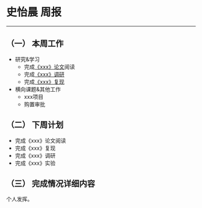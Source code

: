 # 史怡晨 周报
--- 

## （一） 本周工作
* 研究&学习
  - 完成[《xxx》论文](<path to paper.md>)阅读
  - 完成[《xxx》调研](<path to survey.md>)
  - 完成[《xxx》复现](<path to code>)
* 横向课题&其他工作
  - xxx项目
  - 购置审批

## （二） 下周计划
* 完成《xxx》论文阅读
* 完成《xxx》复现
* 完成《xxx》调研
* 完成《xxx》实验

## （三） 完成情况详细内容

个人发挥。

